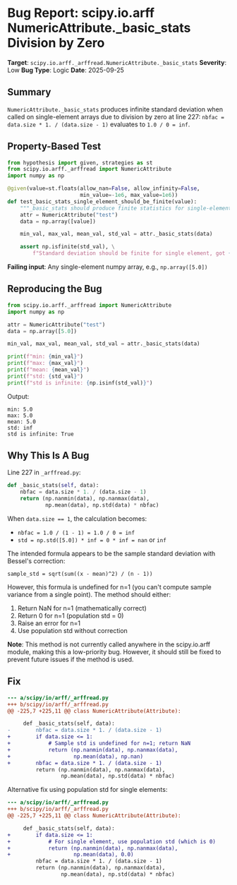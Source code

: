 # Bug Report: scipy.io.arff NumericAttribute._basic_stats Division by Zero

**Target**: `scipy.io.arff._arffread.NumericAttribute._basic_stats`
**Severity**: Low
**Bug Type**: Logic
**Date**: 2025-09-25

## Summary

`NumericAttribute._basic_stats` produces infinite standard deviation when called on single-element arrays due to division by zero at line 227: `nbfac = data.size * 1. / (data.size - 1)` evaluates to `1.0 / 0 = inf`.

## Property-Based Test

```python
from hypothesis import given, strategies as st
from scipy.io.arff._arffread import NumericAttribute
import numpy as np

@given(value=st.floats(allow_nan=False, allow_infinity=False,
                       min_value=-1e6, max_value=1e6))
def test_basic_stats_single_element_should_be_finite(value):
    """_basic_stats should produce finite statistics for single-element arrays"""
    attr = NumericAttribute("test")
    data = np.array([value])

    min_val, max_val, mean_val, std_val = attr._basic_stats(data)

    assert np.isfinite(std_val), \
        f"Standard deviation should be finite for single element, got {std_val}"
```

**Failing input**: Any single-element numpy array, e.g., `np.array([5.0])`

## Reproducing the Bug

```python
from scipy.io.arff._arffread import NumericAttribute
import numpy as np

attr = NumericAttribute("test")
data = np.array([5.0])

min_val, max_val, mean_val, std_val = attr._basic_stats(data)

print(f"min: {min_val}")
print(f"max: {max_val}")
print(f"mean: {mean_val}")
print(f"std: {std_val}")
print(f"std is infinite: {np.isinf(std_val)}")
```

Output:
```
min: 5.0
max: 5.0
mean: 5.0
std: inf
std is infinite: True
```

## Why This Is A Bug

Line 227 in `_arffread.py`:
```python
def _basic_stats(self, data):
    nbfac = data.size * 1. / (data.size - 1)
    return (np.nanmin(data), np.nanmax(data),
            np.mean(data), np.std(data) * nbfac)
```

When `data.size == 1`, the calculation becomes:
- `nbfac = 1.0 / (1 - 1) = 1.0 / 0 = inf`
- `std = np.std([5.0]) * inf = 0 * inf = nan` or `inf`

The intended formula appears to be the sample standard deviation with Bessel's correction:
```
sample_std = sqrt(sum((x - mean)^2) / (n - 1))
```

However, this formula is undefined for n=1 (you can't compute sample variance from a single point). The method should either:
1. Return NaN for n=1 (mathematically correct)
2. Return 0 for n=1 (population std = 0)
3. Raise an error for n=1
4. Use population std without correction

**Note**: This method is not currently called anywhere in the scipy.io.arff module, making this a low-priority bug. However, it should still be fixed to prevent future issues if the method is used.

## Fix

```diff
--- a/scipy/io/arff/_arffread.py
+++ b/scipy/io/arff/_arffread.py
@@ -225,7 +225,11 @@ class NumericAttribute(Attribute):

     def _basic_stats(self, data):
-        nbfac = data.size * 1. / (data.size - 1)
+        if data.size <= 1:
+            # Sample std is undefined for n=1; return NaN
+            return (np.nanmin(data), np.nanmax(data),
+                    np.mean(data), np.nan)
+        nbfac = data.size * 1. / (data.size - 1)
         return (np.nanmin(data), np.nanmax(data),
                 np.mean(data), np.std(data) * nbfac)
```

Alternative fix using population std for single elements:
```diff
--- a/scipy/io/arff/_arffread.py
+++ b/scipy/io/arff/_arffread.py
@@ -225,7 +225,11 @@ class NumericAttribute(Attribute):

     def _basic_stats(self, data):
+        if data.size <= 1:
+            # For single element, use population std (which is 0)
+            return (np.nanmin(data), np.nanmax(data),
+                    np.mean(data), 0.0)
         nbfac = data.size * 1. / (data.size - 1)
         return (np.nanmin(data), np.nanmax(data),
                 np.mean(data), np.std(data) * nbfac)
```